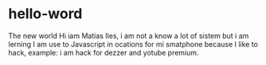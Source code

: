 # hello-word
The new world
Hi iam Matias Iles, i am not a know a lot of sistem but i am lerning 
I am use to Javascript in ocations for mi smatphone because I like to hack, example: i am hack for dezzer and yotube premium.
